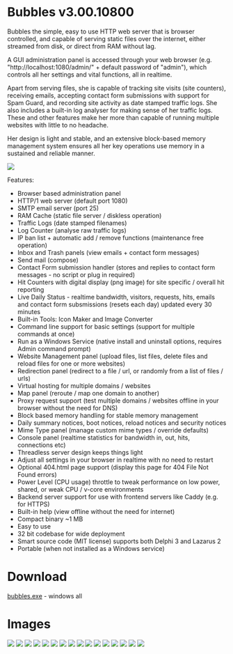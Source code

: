# Bubbles v3.00.10800
Bubbles the simple, easy to use HTTP web server that is browser controlled, and capable of serving static files over the internet, either streamed from disk, or direct from RAM without lag.

A GUI administration panel is accessed through your web browser (e.g. "http://localhost:1080/admin/" + default password of "admin"), which controls all her settings and vital functions, all in realtime.

Apart from serving files, she is capable of tracking site visits (site counters), receiving emails, accepting contact form submissions with support for Spam Guard, and recording site activity as date stamped traffic logs. She also includes a built-in log analyser for making sense of her traffic logs. These and other features make her more than capable of running multiple websites with little to no headache.

Her design is light and stable, and an extensive block-based memory management system ensures all her key operations use memory in a sustained and reliable manner. 

<img src="images/bubbles-screenshot.jpg">

Features:
* Browser based administration panel
* HTTP/1 web server (default port 1080)
* SMTP email server (port 25)
* RAM Cache (static file server / diskless operation)
* Traffic Logs (date stamped filenames)
* Log Counter (analyse raw traffic logs)
* IP ban list + automatic add / remove functions (maintenance free operation)
* Inbox and Trash panels (view emails + contact form messages)
* Send mail (compose)
* Contact Form submission handler (stores and replies to contact form messages - no script or plug in required)
* Hit Counters with digital display (png image) for site specific / overall hit reporting
* Live Daily Status - realtime bandwidth, visitors, requests, hits, emails and contact form subsmissions (resets each day) updated every 30 minutes
* Built-in Tools: Icon Maker and Image Converter
* Command line support for basic settings (support for multiple commands at once)
* Run as a Windows Service (native install and uninstall options, requires Admin command prompt)
* Website Management panel (upload files, list files, delete files and reload files for one or more websites)
* Redirection panel (redirect to a file / url, or randomly from a list of files / urls)
* Virtual hosting for multiple domains / websites
* Map panel (reroute / map one domain to another)
* Proxy request support (test multiple domains / websites offline in your browser without the need for DNS)
* Block based memory handling for stable memory management
* Daily summary notices, boot notices, reload notices and security notices
* Mime Type panel (manage custom mime types / override defaults)
* Console panel (realtime statistics for bandwidth in, out, hits, connections etc)
* Threadless server design keeps things light
* Adjust all settings in your browser in realtime with no need to restart
* Optional 404.html page support (display this page for 404 File Not Found errors)
* Power Level (CPU usage) throttle to tweak performance on low power, shared, or weak CPU / v-core environments
* Backend server support for use with frontend servers like Caddy (e.g. for HTTPS)
* Built-in help (view offline without the need for internet)
* Compact binary ~1 MB
* Easy to use
* 32 bit codebase for wide deployment
* Smart source code (MIT license) supports both Delphi 3 and Lazarus 2
* Portable (when not installed as a Windows service)

# Download
<a href="src/bubbles.exe">bubbles.exe</a> - windows all

# Images
<img src="images/bubbles-screenshot2.jpg">

<img src="images/bubbles-screenshot3.jpg">

<img src="images/bubbles-screenshot4.jpg">

<img src="images/bubbles-screenshot5.jpg">

<img src="images/bubbles-screenshot6.jpg">

<img src="images/bubbles-screenshot7.jpg">

<img src="images/bubbles-screenshot8.jpg">

<img src="images/bubbles-screenshot9.jpg">

<img src="images/bubbles-screenshot10.jpg">

<img src="images/bubbles-screenshot11.jpg">

<img src="images/bubbles-screenshot12.jpg">

<img src="images/bubbles-screenshot13.jpg">

<img src="images/bubbles-screenshot14.jpg">

<img src="images/bubbles-screenshot15.jpg">

<img src="images/bubbles-screenshot16.jpg">

<img src="images/bubbles-screenshot17.jpg">
